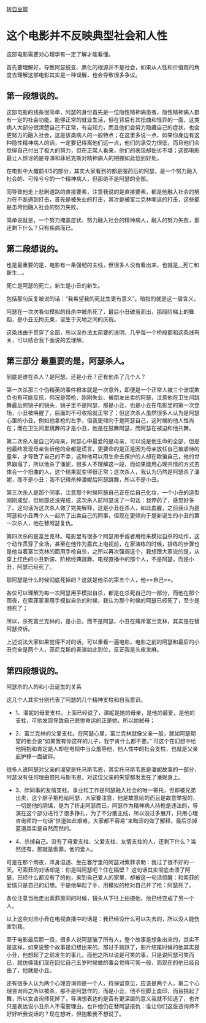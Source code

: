 [转自豆瓣](https://www.douban.com/group/topic/163361301/)
# 这个电影并不反映典型社会和人性
这部电影需要对心理学有一定了解才能看懂。

首先要理解好，导致阿瑟蜕变、黑化的根源并不是社会，如果从人性和价值观的角度去理解这部电影其实是一种误解，也会导致很多争议。

## 第一段想说的。

这部电影的线条很简单，阿瑟的身份首先是一位隐性精神病患者，隐性精神病人群有一定的社会功能，能够正常的就业生活，但在背后有其扭曲和怪异的一面，这类病人大部分很清楚自己不正常，有自知力，而且他们会努力隐藏自己的症状，也会更努力的融入社会，这是该类病人的一般特点；在这里多说一点，如果你身边有这种隐性精神病人的话，一定要记得离他们远一点，他们的承受力很低，而且他们会觉得自己付出了极大的努力，但在正常人看来，他们的表现却拙劣不堪；这部电影最让人惊讶的是导演和菲尼克斯对精神病人的把握如此恰到好处。

在电影中大概前4/5的部分，其实大家看到的都是服药后的阿瑟，是一个努力融入社会的、可怜兮兮的一个精神病人，但那绝不是阿瑟的全部。

而导致他走上悲剧道路的直接要素，注意我说的是直接要素，都是他融入社会的努力在不断遇到打击，首先是被失业的打击，其次是被富兰克林嘲讽的打击，这些都是击垮他融入社会的努力失败。

简单说就是，一个努力掩盖症状、努力融入社会的精神病人，融入的努力失败，那还剩下什么？只有疾病而已。

## 第二段想说的。

也是最重要的是，电影有一条强韧的主线，但很多人没有看出来，也就是__死亡和新生__。

死亡是阿瑟的死亡，新生是小丑的新生。

包括那句反复被说的话：“我希望我的死比生更有意义”。暗指的就是这一层含义。

阿瑟在一次次看似模拟的自杀中被杀死了，最后小丑破茧而出，那段阶梯上的舞蹈，是小丑无拘无束，诞生于天地之间的庆祝。

这条线由于贯穿了全部，所以没办法太简要的说明，几乎每一个桥段都和这条线有关，可以结合我下面说的去理解。

## 第三部分 最重要的是，阿瑟杀人。

到底是谁在杀人？是阿瑟，还是小丑？还有他杀了几个人？

第一次杀那三个伪精英的事件根本就是一次意外，即便是一个正常人被三个流氓欺负也有可能反抗，何况是带枪、刚刚失业、被朋友出卖的阿瑟，注意他在卫生间跳舞最后照镜子的镜头，镜子里不是阿瑟，那是小丑，也是小丑在电影里的第一次登场，小丑被唤醒了，后面的不可收拾就正常了；但这次杀人虽然很多人认为是阿瑟心里的小丑，例如他拿枪的左手，但我更倾向于是阿瑟自己，这时候的他人性尚在；而在卫生间里跳舞的才是小丑，他是在鼓舞阿瑟，而阿瑟在被迫和他共舞。

第二次杀人是自己的母亲，阿瑟心中最爱的是母亲，可以说是他生命的全部，但是他最终发现母亲告诉他的全都是谎言，更要命的是正是因为母亲放任自己被虐待的童年，才导致了自己的不幸，这种他可以用生命去保护的人却在欺骗自己，他的世界崩塌了，所以他杀了潘妮，很多人不理解这一段，而如果能用心理共情的方式去体会一个扭曲的人，这个结果就变得很正常；这次杀人，我认为仍然是阿瑟杀了潘妮，而不是小丑；我不记得杀掉潘妮后阿瑟跳舞，所以不是小丑。

第三次杀人是那个同事，注意那个时候阿瑟自己正在给自己化妆，一个小丑的造型刚刚成型，但局部还没完成，这次杀人前阿瑟说了一句话：我停药了，感觉好多了。这句话为这次杀人做了完美解释，这是小丑在杀人，如此血腥，之前我认为是阿瑟和小丑两个人一起杀了出卖自己的同事，但现在更倾向于是新诞生的小丑的第一次杀人，他在替阿瑟复仇。

第四次杀的是富兰克林。电影里有很多个阿瑟用手或者用枪来模拟自杀的动作，这个动作贯穿了全场，甚至在他作为嘉宾上电视前，在家演练的时候，排练的步骤也是他当着富兰克林的面用手枪自杀，之所以再次强调这个，我想跟大家说的是，从穿上红色的小丑新装、阶梯经典跳舞、电视直播中的那个人，不是阿瑟，而是小丑，阿瑟已经死了。

那阿瑟是什么时候彻底死掉的？这就是他杀的第五个人，他==自己==。

各位可以理解为每一次阿瑟用手模拟自杀，都是在杀死自己的一部分，而他在那个雨夜，在索菲家里用手模拟自杀的时候，我认为那个时候的阿瑟已经死了，至少是濒死了；

所以，杀死富兰克林的，是小丑，而不是阿瑟，小丑在痛斥富兰克林，其实是在替阿瑟控诉。

上述说法大家如果觉得不对的话，可以重看一遍电影，电影之前的阿瑟和最后的小丑完全是两个人，菲尼克斯的表演如此到位，反正我是头皮发麻。

## 第四段想说的。

阿瑟杀的人的和小丑诞生的关系

这几个人其实分别代表了阿瑟的几个精神支柱和自我意识。

- 1、潘妮的母爱支柱。上面已经说了，潘妮是她的母亲，是他的最爱，是他的支柱，可他发现导致自己悲惨命运的正是她，所以她弑母；

- 2、富兰克林的父爱支柱。在阿瑟心里，富兰克林就像父亲一般，就如阿瑟期望的他会说“如果我有你这样的儿子，我宁肯什么都不要。”  可这个在幻想中给他拥抱和肯定是人却在电视中当众羞辱他，他人性中的社会支柱，也就是父亲庇护移一面破碎。 

很多人说阿瑟对父亲的渴望是托马斯韦恩，其实托马斯韦恩是潘妮故事的一部分，阿瑟没有任何理由恨托马斯韦恩，对这位父亲的失望都发泄在了潘妮身上。

- 3、胖同事的友情支柱。事业和工作是阿瑟融入社会的唯一寄托，但却被兄弟出卖，这个胖子把枪给阿瑟，大家要注意，他是故意给的而且是故意举报的，一切是他的阴谋，是为了挤走阿瑟而已，阿瑟作为精神病人持枪是违法的，导演在这个部分进行了很多挣扎，为了不分散主线，所以没过多展开，只用心理咨询师的一句话“世道如此艰难，大家都不容易”来晦涩的做了解释，最后杀掉蓝道其实是自然而然的。

- 4、杀掉自己。没有了母爱支柱、父爱支柱、友情支柱的人，还剩下什么？当然还有，那就是索菲，他的爱人。

可是在那个雨夜，浑身湿透、坐在客厅里的阿瑟对索菲求助：我过了很不好的一天。可索菲的对话却是：你是叫阿瑟吧？住在隔壁？   这句话其实彻底击溃了阿瑟，已经什么都没有了的他，来到自己爱人的家里，却被这一句话惊醒：和索菲的爱情只是自己的幻想。于是他举起了手，用模拟的枪对自己开了枪：阿瑟死了。

各位注意当他走出索菲房间的时候，镜头从下往上拍摄他，他已经变成了另一个人。

以上这些对应小丑在电视直播中的话是：我已经没什么可以失去的，所以没人能伤害到我。

至于电影最后那一段，很多人说阿瑟骗了所有人，整个故事是想象出来的，其实不是这样，如果说整个故事是幻想出来的，那过于跳跃了，影片结尾时候的他其实是小丑，他想起了之前发生的事儿，而他之所以说是可笑的事，只是说阿瑟可笑而已，就仿佛我们现在回忆自己五岁时候做的事会觉得可笑一般，而现在的他已经自由了，他就是小丑。

还有很多人认为两个心理咨询师是一个人，持保留意见，应该是两个人，第二个心理咨询师之所以被杀，那不是阿瑟作的，而是小丑，他不但脚上血印，而且挑起了舞，所以女咨询师死掉了，导演想表达的是否有更深层的意义我就不知道了，也许只是表达说小丑杀人不需要理由，也许他仍在替阿瑟报仇：谁让你们这些咨询师不好好听我说话的？现在想听，但抱歉我不想说了。
